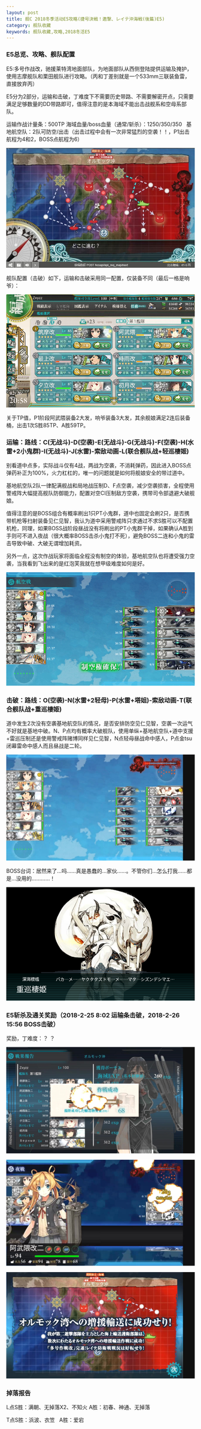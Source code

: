 ```yaml
---
layout: post
title: 舰C 2018冬季活动E5攻略(捷号決戦！邀撃、レイテ沖海戦(後篇)E5)
category: 舰队收藏
keywords: 舰队收藏,攻略,2018冬活E5
---
```

### E5总览、攻略、舰队配置

E5:多号作战改，驰援莱特湾地面部队，为地面部队从西侧登陆提供运输及掩护，使用志摩舰队和栗田舰队进行攻略。（丙和丁差别就是一个533mm三联装鱼雷，直接放弃丙）

E5分为2部分，运输和击破，丁难度下不需要历史带路、不需要解密开点，只需要满足足够数量的DD带路即可，值得注意的是本海域不能出击战舰系和空母系部队。

运输作战计量条：500TP  海域血量/boss血量（通常/斩杀）：1250/350/350
 
基地航空队：2队可防空/出击（出击过程中会有一次非常猛烈的空袭！！，P1出击航程为4和2，BOSS点航程为6）

![海图](https://raw.githubusercontent.com/XSG-Windy/XSG-Windy.github.io/master/_posts/picdata-no%20artical/kancolle-2018winter5001.jpg)

舰队配置（击破）如下，运输和击破采用同一配置，仅装备不同（最后一格是响爷）：

![舰队配置](https://raw.githubusercontent.com/XSG-Windy/XSG-Windy.github.io/master/_posts/picdata-no%20artical/kancolle-2018winter5002.png)

关于TP值，P1阶段阿武隈装备2大发，响爷装备3大发，其余舰娘满足2连后装备桶，出击1次S胜85TP、A胜59TP。

### 运输：路线：C(无战斗)-D(空袭)-E(无战斗)-G(无战斗)-F(空袭)-H(水雷+2小鬼群)-I(无战斗)-J(水雷)-索敌动画-L(联合舰队战+轻巡棲姬)

别看道中点多，实际战斗仅有4战，两战为空袭，不消耗弹药，因此进入BOSS点弹药补正为100%，火力杠杠的，唯一的问题就是如何将舰娘安全的带过道中。

基地航空队2队一律配满舰战和局地战压制D、F点空袭，减少空袭损害，全程使用警戒阵大幅提高舰队防御能力，配置对空CI压制敌方空袭，携带司令部退避大破舰娘。

值得注意的是BOSS组合有概率刷出1只PT小鬼群，道中也固定会刷2只，是否携带机枪等扫射装备见仁见智，我认为道中采用警戒阵只求通过不求S胜可以不配置机枪，同理，如果BOSS战阶段昼战没有将刷出的PT小鬼群干掉，如果确认A胜到手则可不进入夜战（很大概率BOSS击杀小鬼打不死），避免BOSS二连和小鬼的雷击导致中破、大破无谓增加耗资。

另外一点，这次作战玩家将面临全程没有制空的体验，基地航空队也将遭受强力空袭，当我看到飞出来的是红泡芙我就在想甲级难度如何是好。

![L点配置](https://raw.githubusercontent.com/XSG-Windy/XSG-Windy.github.io/master/_posts/picdata-no%20artical/kancolle-2018winter5003.png)

### 击破：路线：O(空袭)-N(水雷+2轻母)-P(水雷+塔姐)-索敌动画-T(联合舰队战+重巡棲姬)

道中发生2次没有空袭基地航空队的情况，是否安排防空见仁见智，空袭一次运气不好就是基地中破。N、P点均有概率大破舰队，使用单纵+基地航空队+道中支援+雷巡压制还是使用警戒阵赌博同样见仁见智，N点轻母昼战命中感人，P点金tsu闭幕雷命中感人而且昼战是二轮。

![T点配置](https://raw.githubusercontent.com/XSG-Windy/XSG-Windy.github.io/master/_posts/picdata-no%20artical/kancolle-2018winter5004.jpg)

BOSS台词：居然来了…吗……真是愚蠢的…家伙……。不管你们…怎么打我……都是…没用的…………！

![BOSS台词](https://raw.githubusercontent.com/XSG-Windy/XSG-Windy.github.io/master/_posts/picdata-no%20artical/kancolle-2018winter5005.png)

### E5斩杀及通关奖励（2018-2-25 8:02 运输条击破，2018-2-26 15:56 BOSS击破）

奖励，丁难度：？ ？

![斩杀1](https://raw.githubusercontent.com/XSG-Windy/XSG-Windy.github.io/master/_posts/picdata-no%20artical/kancolle-2018winter5006.jpg)

![斩杀2](https://raw.githubusercontent.com/XSG-Windy/XSG-Windy.github.io/master/_posts/picdata-no%20artical/kancolle-2018winter5007.jpg)

![斩杀3](https://raw.githubusercontent.com/XSG-Windy/XSG-Windy.github.io/master/_posts/picdata-no%20artical/kancolle-2018winter5008.jpg)

### 掉落报告

L点S胜：满朝、无掉落X2、不知火  A胜：初春、神通、无掉落

T点S胜：浜波、衣笠   A胜：爱宕

